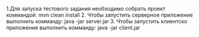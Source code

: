 1.Для запуска тестового задания необходимо собрать проект коммандой:
mvn clean install
2. Чтобы запустить серверное приложение выполнить комманду:
java -jar server.jar
3. Чтобы запустить клиентско приложение выполнить комманду:
java -jar client.jar
